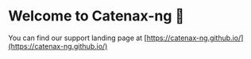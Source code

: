 # Welcome to Catenax-ng 🙌

You can find our support landing page at [https://catenax-ng.github.io/](https://catenax-ng.github.io/)
